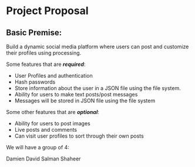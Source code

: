 # Project Proposal 

## Basic Premise:
Build a dynamic social media platform where users can post and customize their profiles using processing.

Some features that are ***required***:
  * User Profiles and authentication 
  * Hash passwords
  * Store information about the user in a JSON file using the file system.
  * Ability for users to make text posts/post messages
  * Messages will be stored in JSON file using the file system

Some other features that are ***optional***:
  * Ability for users to post images
  * Live posts and comments
  * Can visit user profiles to sort through their own posts
  
We will have a group of 4:

Damien
David
Salman
Shaheer
